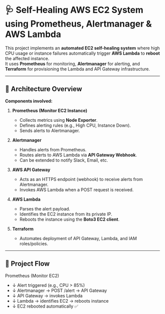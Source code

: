 # 🩺 Self-Healing AWS EC2 System using Prometheus, Alertmanager & AWS Lambda

This project implements an **automated EC2 self-healing system** where high CPU usage or instance failures automatically trigger **AWS Lambda** to **reboot** the affected instance.  
It uses **Prometheus** for monitoring, **Alertmanager** for alerting, and **Terraform** for provisioning the Lambda and API Gateway infrastructure.

---

## 🚀 Architecture Overview

**Components involved:**
1. **Prometheus (Monitor EC2 Instance)**
   - Collects metrics using **Node Exporter**.
   - Defines alerting rules (e.g., High CPU, Instance Down).
   - Sends alerts to Alertmanager.

2. **Alertmanager**
   - Handles alerts from Prometheus.
   - Routes alerts to AWS Lambda via **API Gateway Webhook**.
   - Can be extended to notify Slack, Email, etc.

3. **AWS API Gateway**
   - Acts as an HTTPS endpoint (webhook) to receive alerts from Alertmanager.
   - Invokes AWS Lambda when a POST request is received.

4. **AWS Lambda**
   - Parses the alert payload.
   - Identifies the EC2 instance from its private IP.
   - Reboots the instance using the **Boto3 EC2 client**.

5. **Terraform**
   - Automates deployment of API Gateway, Lambda, and IAM roles/policies.

---

## 🧩 Project Flow

Prometheus (Monitor EC2)
- ↓
Alert triggered (e.g., CPU > 85%)
- ↓
Alertmanager → POST /alert → API Gateway
- ↓
API Gateway → invokes Lambda
- ↓
Lambda → identifies EC2 → reboots instance
- ↓
EC2 rebooted automatically ✅